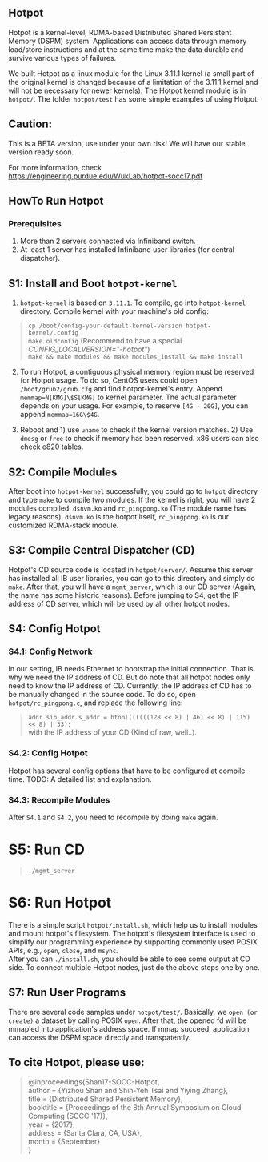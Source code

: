## Hotpot
Hotpot is a kernel-level, RDMA-based Distributed Shared Persistent Memory (DSPM) system. Applications can access data through memory load/store instructions and at the same time make the data durable and survive various types of failures. 

We built Hotpot as a linux module for the Linux 3.11.1 kernel (a small part of the original kernel is changed because of a limitation of the 3.11.1 kernel and will not be necessary for newer kernels). The Hotpot kernel module is in `hotpot/`. The folder `hotpot/test` has some simple examples of using Hotpot.

## Caution:  
This is a BETA version, use under your own risk! We will have our stable version ready soon.

For more information, check https://engineering.purdue.edu/WukLab/hotpot-socc17.pdf

## HowTo Run Hotpot

### Prerequisites
1. More than 2 servers connected via Infiniband switch.
2. At least 1 server has installed Infiniband user libraries (for central dispatcher).

## S1: Install and Boot `hotpot-kernel`
1. `hotpot-kernel` is based on `3.11.1`. To compile, go into `hotpot-kernel` directory. Compile kernel with your machine's old config:  
>`cp /boot/config-your-default-kernel-version hotpot-kernel/.config`  
>`make oldconfig` (Recommend to have a special _CONFIG_LOCALVERSION="-hotpot"_)  
>`make && make modules && make modules_install && make install`  

2. To run Hotpot, a contiguous physical memory region must be reserved for Hotpot usage. To do so, CentOS users could open `/boot/grub2/grub.cfg` and find hotpot-kernel's entry. Append `memmap=N[KMG]\$S[KMG]` to kernel parameter. The actual parameter depends on your usage. For example, to reserve `[4G - 20G]`, you can append `memmap=16G\$4G`.

3. Reboot and 1) use `uname` to check if the kernel version matches. 2) Use `dmesg` or `free` to check if memory has been reserved. x86 users can also check e820 tables.

## S2: Compile Modules
After  boot into `hotpot-kernel` successfully, you could go to `hotpot` directory and type `make` to compile two modules. If the kernel is right, you will have 2 modules compiled: `dsnvm.ko` and `rc_pingpong.ko` (The module name has legacy reasons). `dsnvm.ko` is the hotpot itself, `rc_pingpong.ko` is our customized RDMA-stack module.

## S3: Compile Central Dispatcher (CD)
Hotpot's CD source code is located in `hotpot/server/`. Assume this server has installed all IB user libraries, you can go to this directory and simply do `make`. After that, you will have a `mgmt_server`, which is our CD server (Again, the name has some historic reasons). Before jumping to S4, get the IP address of CD server, which will be used by all other hotpot nodes.

## S4: Config Hotpot

### S4.1: Config Network
In our setting, IB needs Ethernet to bootstrap the initial connection. That is why we need the IP address of CD. But do note that all hotpot nodes only need to know the IP address of CD. Currently, the IP address of CD has to be manually changed in the source code. To do so, open `hotpot/rc_pingpong.c`, and replace the following line:  
>`addr.sin_addr.s_addr = htonl((((((128 << 8) | 46) << 8) | 115) << 8) | 33);`  
with the IP address of your CD (Kind of raw, well..).

### S4.2: Config Hotpot
Hotpot has several config options that have to be configured at compile time. TODO: A detailed list and explanation.

### S4.3: Recompile Modules
After `S4.1` and `S4.2`, you need to recompile by doing `make` again.

# S5: Run CD
> `./mgmt_server`

# S6: Run Hotpot
There is a simple script `hotpot/install.sh`, which help us to install modules and mount hotpot's filesystem. The hotpot's filesystem interface is used to simplify our programming experience by supporting commonly used POSIX APIs, e.g., `open`, `close`, and `msync`.  
After you can `./install.sh`, you should be able to see some output at CD side. To connect multiple Hotpot nodes, just do the above steps one by one.  

## S7: Run User Programs
There are several code samples under `hotpot/test/`. Basically, we `open (or create)` a dataset by calling POSIX `open`. After that, the opened fd will be mmap'ed into application's address space. If mmap succeed, application can access the DSPM space directly and transpatently.

## To cite Hotpot, please use:

>\@inproceedings{Shan17-SOCC-Hotpot\,  
> author = {Yizhou Shan and Shin-Yeh Tsai and Yiying Zhang},  
> title = {Distributed Shared Persistent Memory},  
> booktitle = {Proceedings of the 8th Annual Symposium on Cloud Computing (SOCC '17)},  
> year = {2017},  
> address = {Santa Clara, CA, USA},  
> month = {September}  
>}
